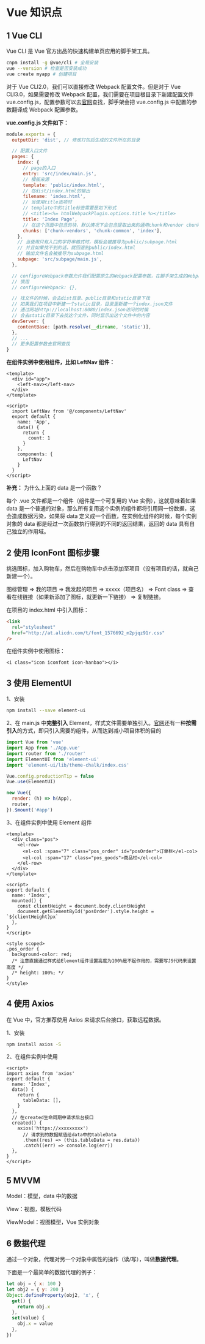 # Vue 知识点

## 1 Vue CLI

Vue CLI 是 Vue 官方出品的快速构建单页应用的脚手架工具。

```bash
cnpm install -g @vue/cli # 全局安装
vue --version # 检查是否安装成功
vue create myapp # 创建项目
```

对于 Vue CLI2.0，我们可以直接修改 Webpack 配置文件。但是对于 Vue CLI3.0，如果需要修改 Webpack 配置，我们需要在项目根目录下新建配置文件 vue.config.js，配置参数可以去[官网](https://cli.vuejs.org/zh/config/)查找，脚手架会把 vue.config.js 中配置的参数翻译成 Webpack 配置参数。

**vue.config.js 文件如下：**

```javascript
module.exports = {
  outputDir: 'dist', // 修改打包后生成的文件所在的目录

  // 配置入口文件
  pages: {
    index: {
      // page的入口
      entry: 'src/index/main.js',
      // 模板来源
      template: 'public/index.html',
      // 在dist/index.html的输出
      filename: 'index.html',
      // 当使用title选项时
      // template中的title标签需要是如下形式
      // <title><%= htmlWebpackPlugin.options.title %></title>
      title: 'Index Page',
      // 在这个页面中包含的块，默认情况下会包含提取出来的通用chunk和vendor chunk
      chunks: ['chunk-vendors', 'chunk-common', 'index'],
    },
    // 当使用只有入口的字符串格式时，模板会被推导为public/subpage.html
    // 并且如果找不到的话，就回退到public/index.html
    // 输出文件名会被推导为subpage.html
    subpage: 'src/subpage/main.js',
  },

  // configureWebpack参数允许我们配置原生的Webpack配置参数，在脚手架生成的Webpack配置文件的基础上，做一个merge
  // 慎用
  // configureWebpack: {},

  // 找文件的时候，会去dist目录、public目录和static目录下找
  // 如果我们在项目中新建一个static目录，目录里新建一个index.json文件
  // 通过网址http://localhost:8080/index.json访问的时候
  // 会去static目录下去找这个文件，同时显示出这个文件中的内容
  devServer: {
    contentBase: [path.resolve(__dirname, 'static')],
  },
  // ...
  // 更多配置参数去官网查找
}
```

**在组件实例中使用组件，比如 LeftNav 组件：**

```vue
<template>
  <div id="app">
    <left-nav></left-nav>
  </div>
</template>

<script>
  import LeftNav from '@/components/LeftNav'
  export default {
    name: 'App',
    data() {
      return {
        count: 1
      }
    },
    components: {
      LeftNav
    }
  }
</script>
```

**补充：** 为什么上面的 data 是一个函数？

每个 .vue 文件都是一个组件（组件是一个可复用的 Vue 实例），这就意味着如果 data 是一个普通的对象，那么所有复用这个实例的组件都将引用同一份数据，这会造成数据污染，如果将 data 定义成一个函数，在实例化组件的时候，每个实例对象的 data 都是经过一次函数执行得到的不同的返回结果，返回的 data 具有自己独立的作用域。

## 2 使用 IconFont 图标步骤

挑选图标，加入购物车，然后在购物车中点击添加至项目（没有项目的话，就自己新建一个）。

图标管理 => 我的项目 => 我发起的项目 => xxxxx（项目名） => Font class => 查看在线链接（如果新添加了图标，就更新一下链接） => 复制链接。

在项目的 index.html 中引入图标：

```html
<link
  rel="stylesheet"
  href="http://at.alicdn.com/t/font_1576692_m2pjqz91r.css"
/>
```

在组件实例中使用图标：

```vue
<i class="icon iconfont icon-hanbao"></i>
```

## 3 使用 ElementUI

1、安装

```bash
npm install --save element-ui
```

2、在 main.js 中**完整引入** Element，样式文件需要单独引入。[官网](https://element.eleme.cn/#/zh-CN/component/quickstart)还有一种**按需引入**的方式，即只引入需要的组件，从而达到减小项目体积的目的

```javascript
import Vue from 'vue'
import App from './App.vue'
import router from './router'
import ElementUI from 'element-ui'
import 'element-ui/lib/theme-chalk/index.css'

Vue.config.productionTip = false
Vue.use(ElementUI)

new Vue({
  render: (h) => h(App),
  router,
}).$mount('#app')
```

3、在组件实例中使用 Element 组件

```vue
<template>
  <div class="pos">
    <el-row>
      <el-col :span="7" class="pos_order" id="posOrder">订单栏</el-col>
      <el-col :span="17" class="pos_goods">商品栏</el-col>
    </el-row>
  </div>
</template>

<script>
export default {
  name: 'Index',
  mounted() {
    const clientHeight = document.body.clientHeight
    document.getElementById('posOrder').style.height = `${clientHeight}px`
  },
}
</script>

<style scoped>
.pos_order {
  background-color: red;
  /* 注意直接通过样式给Element组件设置高度为100%是不起作用的，需要写JS代码来设置高度 */
  /* height: 100%; */
}
</style>
```

## 4 使用 Axios

在 Vue 中，官方推荐使用 Axios 来请求后台接口，获取远程数据。

1、安装

```bash
npm install axios -S
```

2、在组件实例中使用

```vue
<script>
import axios from 'axios'
export default {
  name: 'Index',
  data() {
    return {
      tableData: [],
    }
  },
  // 在created生命周期中请求后台接口
  created() {
    axios('https://xxxxxxxxx')
      // 请求到的数据赋值给data中的tableData
      .then((res) => (this.tableData = res.data))
      .catch((err) => console.log(err))
  },
}
</script>
```

## 5 MVVM

Model：模型，data 中的数据

View：视图，模板代码

ViewModel：视图模型，Vue 实例对象

## 6 数据代理

通过一个对象，代理对另一个对象中属性的操作（读/写），叫做**数据代理**。

下面是一个最简单的数据代理的例子：

```javascript
let obj = { x: 100 }
let obj2 = { y: 200 }
Object.defineProperty(obj2, 'x', {
  get() {
    return obj.x
  },
  set(value) {
    obj.x = value
  },
})
```








